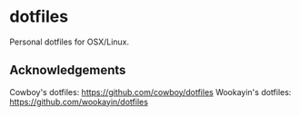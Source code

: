 # dotfiles
Personal dotfiles for OSX/Linux.


## Acknowledgements
Cowboy's dotfiles: https://github.com/cowboy/dotfiles
Wookayin's dotfiles: https://github.com/wookayin/dotfiles

